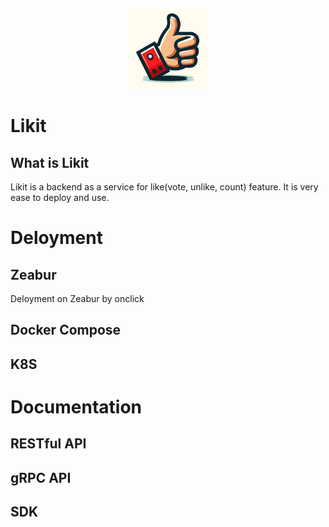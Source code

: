 <p align="center">
    <img src="https://github.com/CorrectRoadH/Likit/blob/main/img/logo.png?raw=true" height="128"/></a>
</p>

# Likit

## What is Likit
Likit is a backend as a service for like(vote, unlike, count) feature. It is very ease to deploy and use.

# Deloyment

## Zeabur
Deloyment on Zeabur by onclick

## Docker Compose

## K8S

# Documentation

## RESTful API

## gRPC API

## SDK